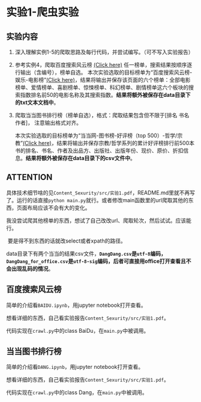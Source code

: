 # 实验1-爬虫实验
## 实验内容

1. 深入理解实例1-5的爬取思路及每行代码，并尝试编写。（可不写入实验报告）

2.  参考实例4，爬取百度搜索风云榜 [(Click here)](http://top.baidu.com/) 任一榜单，搜索结果按顺序逐行输出（含编号），榜单自选。  本次实验选取的目标榜单为“百度搜索风云榜-娱乐-电影榜”[(Click here)](http://top.baidu.com/category?c=1)，结果将输出并保存该页面的六个榜单：全部电影榜单、爱情榜单、喜剧榜单、惊悚榜单、科幻榜单、剧情榜单这六个板块的搜索指数排名前50的电影名称及其搜索指数。**结果将额外被保存在data目录下的txt文本文档中**。

3. 爬取当当图书排行榜（榜单自选），格式：爬取结果包含但不限于[排名 书名  作者]， 注意输出格式对齐。  

   本次实验选取的目标榜单为“当当网-图书榜-好评榜（top 500）-哲学/宗教”[(Click here)](http://bang.dangdang.com/books/fivestars/01.28.00.00.00.00-all-0-0-2-1)，结果将输出并保存宗教/哲学系列的累计好评榜排行前500本书的排名、书名、作者及出品方、出版社、出版年份、现价、原价、折扣信息。**结果将额外被保存在data目录下的csv文件中**。

##  ATTENTION

​        具体技术细节啥的见`Content_Sexurity/src/实验1.pdf`，README.md里就不再写了。运行的话直接`python main.py`就行。或者修改main函数里的url爬取其他的东西，页面布局应该不会有大的变化。

​       我没尝试爬其他榜单的东西，想试了自己改改url、爬取轮次，然后试试。应该能行。

​       要是得不到东西的话就改select或者xpath的路径。

​        data目录下有两个当当的结果csv文件，**`DangDang.csv`是`utf-8`编码，`DangDang_for_office.csv`是`utf-8-sig`编码，后者可直接用office打开查看且不会出现乱码的情况**。

## 百度搜索风云榜

简单的介绍看`BAIDU.ipynb`，用jupyter notebook打开查看。

想看详细的东西，自己看实验报告`Content_Sexurity/src/实验1.pdf`。

代码实现在`crawl.py`中的class BaiDu，在`main.py`中被调用。

## 当当图书排行榜

简单的介绍看`DANG.ipynb`，用jupyter notebook打开查看。

想看详细的东西，自己看实验报告`Content_Sexurity/src/实验1.pdf`。

代码实现在`crawl.py`中的class Dang，在`main.py`中被调用。